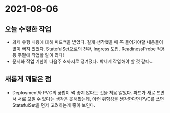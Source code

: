 # 2021-08-06

## 오늘 수행한 작업

- 과제 수행 내용에 대해 피드백을 받았다. 길게 생각했을 때 꼭 들어가야할 내용들이 많이 빠져 있었다. StatefulSet으로의 전환, Ingress 도입, ReadinessProbe 적용 등 주말에 작업할 일이 많다!
- 문서화 작업 기한이 다음주 초까지로 땡겨졌다. 빡세게 작업해야 할 것 같다...

## 새롭게 깨달은 점

- Deployment와 PVC의 궁합이 썩 좋지 않다는 것을 처음 알았다. 파드가 새로 뜨면서 서로 꼬일 수 있다는 생각은 못해봤는데, 이런 위험성을 생각한다면 PVC를 쓰면 StatefulSet을 먼저 고려하는게 좋아 보인다.